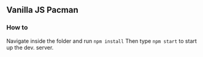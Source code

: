 ## Vanilla JS Pacman

### How to

Navigate inside the folder and run ```npm install```
Then type ```npm start``` to start up the dev. server. 
